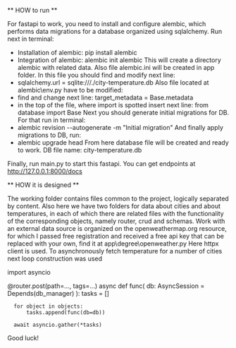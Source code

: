 ** HOW to run **

For fastapi to work, you need to install and configure alembic, which performs data migrations for a database organized using sqlalchemy.
Run next in terminal:
- Installation of alembic:
pip install alembic
- Integration of alembic:
alembic init alembic
This will create a directory alembic with related data. Also file alembic.ini will be created in app folder. In this file you should find and modify next line:
- sqlalchemy.url = sqlite:///./city-temperature.db
Also file located at alembic\env.py have to be modified:
- find and change next line: target_metadata = Base.metadata
- in the top of the file, where import is spotted insert next line: from database import Base
Next you should generate initial migrations for DB. For that run in terminal:
- alembic revision --autogenerate -m "Initial migration"
And finally apply migrations to DB, run:
- alembic upgrade head 
From here database file will be created and ready to work. DB file name: city-temperature.db

Finally, run main.py to start this fastapi.
You can get endpoints at http://127.0.0.1:8000/docs


** HOW it is designed **

The working folder contains files common to the project, logically separated by content. 
Also here we have two folders for data about cities and about temperatures, in each of which there are related files with the functionality of the corresponding objects, namely router, crud and schemas. 
Work with an external data source is organized on the openweathermap.org resource, for which I passed free registration and received a free api key that can be replaced with your own, find it at app\degree\openweather.py
Here httpx client is used.
To asynchronously fetch temperature for a number of cities next loop construction was used

import asyncio   

@router.post(path=...,
               tags=...)
async def func(
          db: AsyncSession = Depends(db_manager)
  	):
  	tasks = []

      for object in objects:
          tasks.append(func(db=db))

      await asyncio.gather(*tasks)


Good luck!

